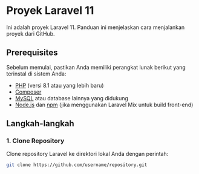 # Proyek Laravel 11

Ini adalah proyek Laravel 11. Panduan ini menjelaskan cara menjalankan proyek dari GitHub.

## Prerequisites

Sebelum memulai, pastikan Anda memiliki perangkat lunak berikut yang terinstal di sistem Anda:

- [PHP](https://www.php.net/) (versi 8.1 atau yang lebih baru)
- [Composer](https://getcomposer.org/)
- [MySQL](https://www.mysql.com/) atau database lainnya yang didukung
- [Node.js](https://nodejs.org/) dan [npm](https://www.npmjs.com/) (jika menggunakan Laravel Mix untuk build front-end)

## Langkah-langkah

### 1. Clone Repository

Clone repository Laravel ke direktori lokal Anda dengan perintah:

```bash
git clone https://github.com/username/repository.git
